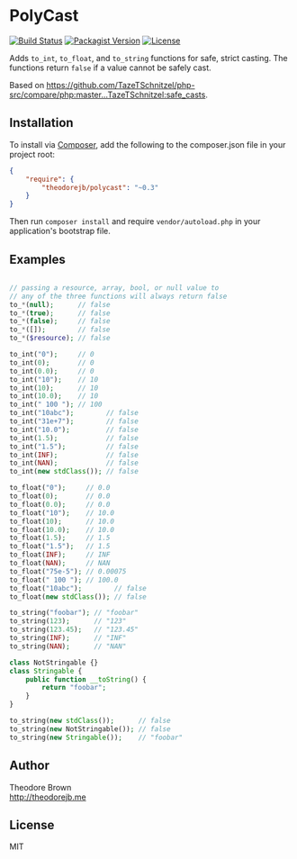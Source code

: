 # PolyCast

[![Build Status](https://travis-ci.org/theodorejb/PolyCast.svg?branch=master)](https://travis-ci.org/theodorejb/PolyCast) [![Packagist Version](https://img.shields.io/packagist/v/theodorejb/polycast.svg)](https://packagist.org/packages/theodorejb/polycast) [![License](https://img.shields.io/packagist/l/theodorejb/polycast.svg)](LICENSE.md)

Adds `to_int`, `to_float`, and `to_string` functions for safe, strict casting. The functions return `false` if a value cannot be safely cast.

Based on https://github.com/TazeTSchnitzel/php-src/compare/php:master...TazeTSchnitzel:safe_casts.

## Installation

To install via [Composer](https://getcomposer.org/), add the following to the composer.json file in your project root:

```json
{
    "require": {
        "theodorejb/polycast": "~0.3"
    }
}
```

Then run `composer install` and require `vendor/autoload.php` in your application's bootstrap file.

## Examples

```php

// passing a resource, array, bool, or null value to
// any of the three functions will always return false
to_*(null);      // false
to_*(true);      // false
to_*(false);     // false
to_*([]);        // false
to_*($resource); // false

to_int("0");     // 0
to_int(0);       // 0
to_int(0.0);     // 0
to_int("10");    // 10
to_int(10);      // 10
to_int(10.0);    // 10
to_int(" 100 "); // 100
to_int("10abc");        // false
to_int("31e+7");        // false
to_int("10.0");         // false
to_int(1.5);            // false
to_int("1.5");          // false
to_int(INF);            // false
to_int(NAN);            // false
to_int(new stdClass()); // false

to_float("0");     // 0.0
to_float(0);       // 0.0
to_float(0.0);     // 0.0
to_float("10");    // 10.0
to_float(10);      // 10.0
to_float(10.0);    // 10.0
to_float(1.5);     // 1.5
to_float("1.5");   // 1.5
to_float(INF);     // INF
to_float(NAN);     // NAN
to_float("75e-5"); // 0.00075
to_float(" 100 "); // 100.0
to_float("10abc");        // false
to_float(new stdClass()); // false

to_string("foobar"); // "foobar"
to_string(123);      // "123"
to_string(123.45);   // "123.45"
to_string(INF);      // "INF"
to_string(NAN);      // "NAN"

class NotStringable {}
class Stringable {
    public function __toString() {
        return "foobar";
    }
}

to_string(new stdClass());      // false
to_string(new NotStringable()); // false
to_string(new Stringable());    // "foobar"
```

## Author

Theodore Brown  
<http://theodorejb.me>

## License

MIT
